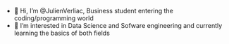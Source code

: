 - 👋 Hi, I’m @JulienVerliac, Business student entering the coding/programming world
- 👀 I’m interested in Data Science and Sofware engineering and currently learning the basics of both fields

<!---
JulienVerliac/JulienVerliac is a ✨ special ✨ repository because its `README.md` (this file) appears on your GitHub profile.
You can click the Preview link to take a look at your changes.
--->

